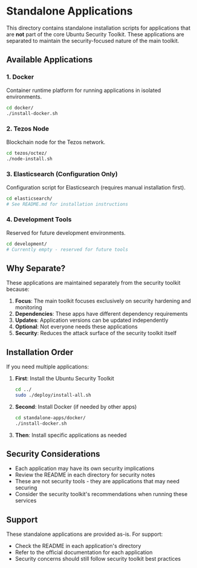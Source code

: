 # Standalone Applications

This directory contains standalone installation scripts for applications that are **not** part of the core Ubuntu Security Toolkit. These applications are separated to maintain the security-focused nature of the main toolkit.

## Available Applications

### 1. Docker
Container runtime platform for running applications in isolated environments.
```bash
cd docker/
./install-docker.sh
```

### 2. Tezos Node
Blockchain node for the Tezos network.
```bash
cd tezos/octez/
./node-install.sh
```

### 3. Elasticsearch (Configuration Only)
Configuration script for Elasticsearch (requires manual installation first).
```bash
cd elasticsearch/
# See README.md for installation instructions
```

### 4. Development Tools
Reserved for future development environments.
```bash
cd development/
# Currently empty - reserved for future tools
```

## Why Separate?

These applications are maintained separately from the security toolkit because:

1. **Focus**: The main toolkit focuses exclusively on security hardening and monitoring
2. **Dependencies**: These apps have different dependency requirements
3. **Updates**: Application versions can be updated independently
4. **Optional**: Not everyone needs these applications
5. **Security**: Reduces the attack surface of the security toolkit itself

## Installation Order

If you need multiple applications:

1. **First**: Install the Ubuntu Security Toolkit
   ```bash
   cd ../
   sudo ./deploy/install-all.sh
   ```

2. **Second**: Install Docker (if needed by other apps)
   ```bash
   cd standalone-apps/docker/
   ./install-docker.sh
   ```

3. **Then**: Install specific applications as needed

## Security Considerations

- Each application may have its own security implications
- Review the README in each directory for security notes
- These are not security tools - they are applications that may need securing
- Consider the security toolkit's recommendations when running these services

## Support

These standalone applications are provided as-is. For support:
- Check the README in each application's directory
- Refer to the official documentation for each application
- Security concerns should still follow security toolkit best practices